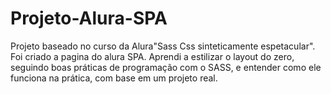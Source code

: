 # Projeto-Alura-SPA

Projeto baseado no curso da Alura"Sass Css sinteticamente espetacular". Foi criado a pagina do alura SPA. Aprendi a estilizar o layout do zero, seguindo boas práticas de programação com o SASS, e entender como ele funciona na prática, com base em um projeto real.
